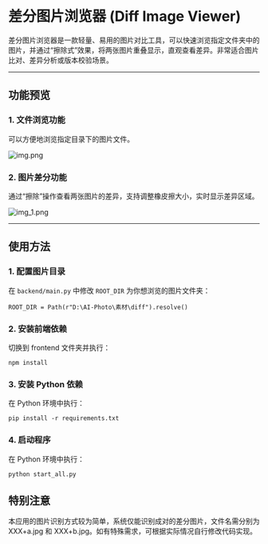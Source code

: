 # 差分图片浏览器 (Diff Image Viewer)

差分图片浏览器是一款轻量、易用的图片对比工具，可以快速浏览指定文件夹中的图片，并通过“擦除式”效果，将两张图片重叠显示，直观查看差异。非常适合图片比对、差异分析或版本校验场景。

---

## 功能预览

### 1. 文件浏览功能
可以方便地浏览指定目录下的图片文件。  

![img.png](res/img.png)

### 2. 图片差分功能
通过“擦除”操作查看两张图片的差异，支持调整橡皮擦大小，实时显示差异区域。  

![img_1.png](res/img_1.png)

---

## 使用方法

### 1. 配置图片目录
在 `backend/main.py` 中修改 `ROOT_DIR` 为你想浏览的图片文件夹：  

```
ROOT_DIR = Path(r"D:\AI-Photo\素材\diff").resolve()
```

### 2. 安装前端依赖
切换到 frontend 文件夹并执行：
```
npm install
```

### 3. 安装 Python 依赖
在 Python 环境中执行：
```
pip install -r requirements.txt
```

### 4. 启动程序
在 Python 环境中执行：
```
python start_all.py
```

## 特别注意
本应用的图片识别方式较为简单，系统仅能识别成对的差分图片，文件名需分别为 XXX+a.jpg 和 XXX+b.jpg。如有特殊需求，可根据实际情况自行修改代码实现。